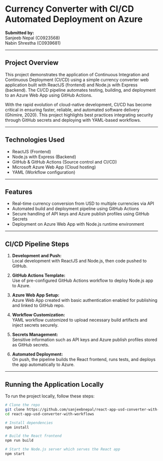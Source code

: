 # Currency Converter with CI/CD Automated Deployment on Azure

**Submitted by:**  
Sanjeeb Nepal (C0923568)  
Nabin Shrestha (C0939681)

---

## Project Overview

This project demonstrates the application of Continuous Integration and Continuous Deployment (CI/CD) using a simple currency converter web application built with ReactJS (frontend) and Node.js with Express (backend). The CI/CD pipeline automates testing, building, and deployment to an Azure Web App using GitHub Actions.

With the rapid evolution of cloud-native development, CI/CD has become critical in ensuring faster, reliable, and automated software delivery (Ghimire, 2020). This project highlights best practices integrating security through GitHub secrets and deploying with YAML-based workflows.

---

## Technologies Used

- ReactJS (Frontend)
- Node.js with Express (Backend)
- GitHub & GitHub Actions (Source control and CI/CD)
- Microsoft Azure Web App (Cloud hosting)
- YAML (Workflow configuration)

---

## Features

- Real-time currency conversion from USD to multiple currencies via API
- Automated build and deployment pipeline using GitHub Actions
- Secure handling of API keys and Azure publish profiles using GitHub Secrets
- Deployment on Azure Web App with Node.js runtime environment

---

## CI/CD Pipeline Steps

1. **Development and Push:**  
   Local development with ReactJS and Node.js, then code pushed to GitHub.

2. **GitHub Actions Template:**  
   Use of pre-configured GitHub Actions workflow to deploy Node.js app to Azure.

3. **Azure Web App Setup:**  
   Azure Web App created with basic authentication enabled for publishing and linked to GitHub repo.

4. **Workflow Customization:**  
   YAML workflow customized to upload necessary build artifacts and inject secrets securely.

5. **Secrets Management:**  
   Sensitive information such as API keys and Azure publish profiles stored as GitHub secrets.

6. **Automated Deployment:**  
   On push, the pipeline builds the React frontend, runs tests, and deploys the app automatically to Azure.

---

## Running the Application Locally

To run the project locally, follow these steps:

```bash
# Clone the repo
git clone https://github.com/sanjeebnepal/react-app-usd-converter-with-workflows.git
cd react-app-usd-converter-with-workflows

# Install dependencies
npm install

# Build the React frontend
npm run build

# Start the Node.js server which serves the React app
npm start
